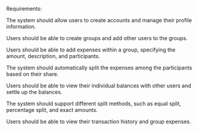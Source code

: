 

Requirements:

The system should allow users to create accounts and manage their profile information.

Users should be able to create groups and add other users to the groups.

Users should be able to add expenses within a group, specifying the amount, description, and participants.

The system should automatically split the expenses among the participants based on their share.

Users should be able to view their individual balances with other users and settle up the balances.

The system should support different split methods, such as equal split, percentage split, and exact amounts.

Users should be able to view their transaction history and group expenses.